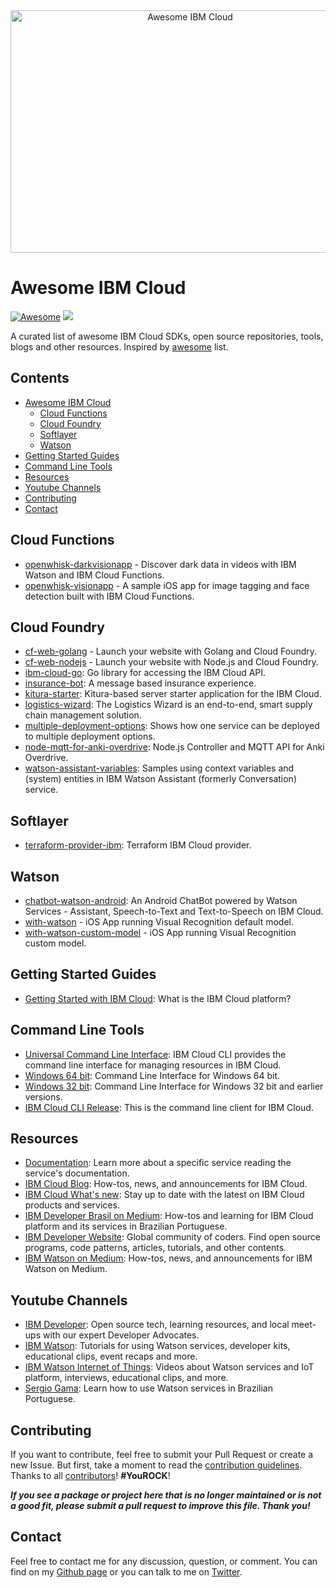 <div align="center">
    <img width="559" height="388" src="https://github.com/victorshinya/awesome-ibmcloud/blob/master/media/logo.png?raw=true" alt="Awesome IBM Cloud">
</div>

# Awesome IBM Cloud

[![Awesome](https://awesome.re/badge.svg)](https://awesome.re)
[![](https://img.shields.io/badge/IBM%20Cloud-powered-blue.svg)](https://bluemix.net)

A curated list of awesome IBM Cloud SDKs, open source repositories, tools, blogs and other resources. Inspired by [awesome](https://github.com/sindresorhus/awesome) list.

## Contents

- [Awesome IBM Cloud](#awesome-ibm-cloud)
    - [Cloud Functions](#cloud-functions)
    - [Cloud Foundry](#cloud-foundry)
    - [Softlayer](#softlayer)
    - [Watson](#watson)
- [Getting Started Guides](#getting-started-guides)
- [Command Line Tools](#command-line-tools)
- [Resources](#resources)
- [Youtube Channels](#youtube-channels)
- [Contributing](#contributing)
- [Contact](#contact)

## Cloud Functions

* [openwhisk-darkvisionapp](https://github.com/IBM-Cloud/openwhisk-darkvisionapp) - Discover dark data in videos with IBM Watson and IBM Cloud Functions.
* [openwhisk-visionapp](https://github.com/IBM-Cloud/openwhisk-visionapp) - A sample iOS app for image tagging and face detection built with IBM Cloud Functions.

## Cloud Foundry

* [cf-web-golang](https://github.com/victorshinya/cf-web-golang) - Launch your website with Golang and Cloud Foundry.
* [cf-web-nodejs](https://github.com/victorshinya/cf-web-nodejs) - Launch your website with Node.js and Cloud Foundry.
* [ibm-cloud-go](https://github.com/IBM-Cloud/bluemix-go): Go library for accessing the IBM Cloud API.
* [insurance-bot](https://github.com/IBM-Cloud/insurance-bot): A message based insurance experience.
* [kitura-starter](https://github.com/IBM-Cloud/Kitura-Starter): Kitura-based server starter application for the IBM Cloud.
* [logistics-wizard](https://github.com/IBM-Cloud/logistics-wizard): The Logistics Wizard is an end-to-end, smart supply chain management solution.
* [multiple-deployment-options](https://github.com/IBM-Cloud/multiple-deployment-options): Shows how one service can be deployed to multiple deployment options.
* [node-mqtt-for-anki-overdrive](https://github.com/IBM-Cloud/node-mqtt-for-anki-overdrive): Node.js Controller and MQTT API for Anki Overdrive.
* [watson-assistant-variables](https://github.com/IBM-Cloud/watson-conversation-variables): Samples using context variables and (system) entities in IBM Watson Assistant (formerly Conversation) service.

## Softlayer

* [terraform-provider-ibm](https://github.com/IBM-Cloud/terraform-provider-ibm): Terraform IBM Cloud provider.

## Watson

* [chatbot-watson-android](https://github.com/IBM-Cloud/chatbot-watson-android): An Android ChatBot powered by Watson Services - Assistant, Speech-to-Text and Text-to-Speech on IBM Cloud.
* [with-watson](https://github.com/victorshinya/with-watson) - iOS App running Visual Recognition default model.
* [with-watson-custom-model](https://github.com/victorshinya/with-watson-custom-model) - iOS App running Visual Recognition custom model.

## Getting Started Guides

* [Getting Started with IBM Cloud](https://cloud.ibm.com/docs/overview/ibm-cloud-platform.html): What is the IBM Cloud platform?

## Command Line Tools

* [Universal Command Line Interface](https://console.bluemix.net/docs/cli/reference/ibmcloud/download_cli.html#install_use): IBM Cloud CLI provides the command line interface for managing resources in IBM Cloud.
* [Windows 64 bit](https://clis.ng.bluemix.net/download/bluemix-cli/latest/win64): Command Line Interface for Windows 64 bit.
* [Windows 32 bit](https://console.bluemix.net/docs/cli/reference/ibmcloud/all_versions.html#ibm-cloud-cli-releases): Command Line Interface for Windows 32 bit and earlier versions.
* [IBM Cloud CLI Release](https://github.com/IBM-Cloud/ibm-cloud-cli-release): This is the command line client for IBM Cloud.

## Resources

* [Documentation](https://cloud.ibm.com/docs): Learn more about a specific service reading the service's documentation.
* [IBM Cloud Blog](https://www.ibm.com/blogs/bluemix): How-tos, news, and announcements for IBM Cloud.
* [IBM Cloud What's new](https://www.ibm.com/cloud-computing/learn-more/new/): Stay up to date with the latest on IBM Cloud products and services.
* [IBM Developer Brasil on Medium](): How-tos and learning for IBM Cloud platform and its services in Brazilian Portuguese.
* [IBM Developer Website](https://developer.ibm.com): Global community of coders. Find open source programs, code patterns, articles, tutorials, and other contents.
* [IBM Watson on Medium](https://medium.com/ibm-watson): How-tos, news, and announcements for IBM Watson on Medium.

## Youtube Channels

* [IBM Developer](https://www.youtube.com/channel/UCUm6InQvGI9-6vo1teGWINA): Open source tech, learning resources, and local meet-ups with our expert Developer Advocates.
* [IBM Watson](https://www.youtube.com/channel/UCxPJljXUHvUd9idyfEHvXqg): Tutorials for using Watson services, developer kits, educational clips, event recaps and more.
* [IBM Watson Internet of Things](https://www.youtube.com/channel/UCFNoGF7Ea-FfmAjfK4ReFpA): Videos about Watson services and IoT platform, interviews, educational clips, and more.
* [Sergio Gama](https://www.youtube.com/sergiogama): Learn how to use Watson services in Brazilian Portuguese.

## Contributing

If you want to contribute, feel free to submit your Pull Request or create a new Issue. But first, take a moment to read the [contribution guidelines](https://github.com/victorshinya/awesome-ibmcloud/blob/master/CONTRIBUTING.md). Thanks to all [contributors](https://github.com/victorshinya/awesome-ibmcloud/graphs/contributors)! **#YouROCK**!

***If you see a package or project here that is no longer maintained or is not a good fit, please submit a pull request to improve this file. Thank you!***

## Contact

Feel free to contact me for any discussion, question, or comment. You can find on my [Github page](https://github.com/victorshinya) or you can talk to me on [Twitter](https://twitter.com/victorshinya).
